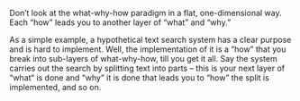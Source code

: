 Don’t look at the what-why-how paradigm in a flat, one-dimensional way. Each “how” leads you to another layer of “what” and “why.” 

As a simple example, a hypothetical text search system has a clear purpose and is hard to implement. Well, the implementation of it is a “how” that you break into sub-layers of what-why-how, till you get it all. Say the system carries out the search by splitting text into parts – this is your next layer of “what“ is done and “why” it is done that leads you to “how” the split is implemented, and so on. 